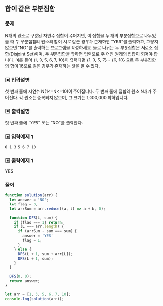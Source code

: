 ## 합이 같은 부분집합

### 문제

N개의 원소로 구성된 자연수 집합이 주어지면, 이 집합을 두 개의 부분집합으로 나누었을 때
두 부분집합의 원소의 합이 서로 같은 경우가 존재하면 “YES"를 출력하고, 그렇지 않으면
”NO"를 출력하는 프로그램을 작성하세요.
둘로 나뉘는 두 부분집합은 서로소 집합(Disjoint Set)이며, 두 부분집합을 합하면 입력으로 주
어진 원래의 집합이 되어야 합니다.
예를 들어 {1, 3, 5, 6, 7, 10}이 입력되면 {1, 3, 5, 7} = {6, 10} 으로 두 부분집합의 합이
16으로 같은 경우가 존재하는 것을 알 수 있다.

### ▣ 입력설명

첫 번째 줄에 자연수 N(1<=N<=10)이 주어집니다.
두 번째 줄에 집합의 원소 N개가 주어진다. 각 원소는 중복되지 않으며, 그 크기는 1,000,000
이하입니다.

### ▣ 출력설명

첫 번째 줄에 “YES" 또는 ”NO"를 출력한다.

### ▣ 입력예제 1

`6 1 3 5 6 7 10`

### ▣ 출력예제 1

YES

### 풀이

```js
function solution(arr) {
  let answer = 'NO';
  let flag = 0;
  let arrSum = arr.reduce((a, b) => a + b, 0);

  function DFS(L, sum) {
    if (flag === 1) return;
    if (L === arr.length) {
      if (arrSum - sum === sum) {
        answer = 'YES';
        flag = 1;
      }
    } else {
      DFS(L + 1, sum + arr[L]);
      DFS(L + 1, sum);
    }
  }

  DFS(0, 0);
  return answer;
}

let arr = [1, 3, 5, 6, 7, 10];
console.log(solution(arr));
```
